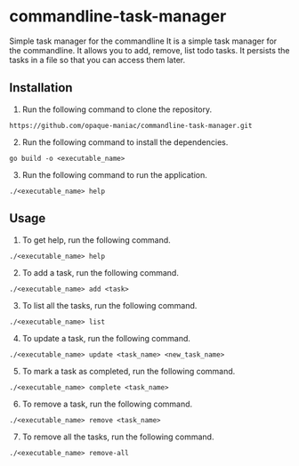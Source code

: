 # commandline-task-manager
Simple task manager for the commandline
It is a simple task manager for the commandline. It allows you to add, remove, list todo tasks.
It persists the tasks in a file so that you can access them later.

## Installation
1. Run the following command to clone the repository.
``` shell
https://github.com/opaque-maniac/commandline-task-manager.git
```

2. Run the following command to install the dependencies.
``` shell
go build -o <executable_name>
```

3. Run the following command to run the application.
``` shell
./<executable_name> help
```

## Usage
1. To get help, run the following command.
``` shell
./<executable_name> help
```

2. To add a task, run the following command.
``` shell
./<executable_name> add <task>
```

3. To list all the tasks, run the following command.
``` shell
./<executable_name> list
```
4. To update a task, run the following command.
``` shell
./<executable_name> update <task_name> <new_task_name>
```

5. To mark a task as completed, run the following command.
``` shell
./<executable_name> complete <task_name>
```

6. To remove a task, run the following command.
``` shell
./<executable_name> remove <task_name>
```

7. To remove all the tasks, run the following command.
``` shell
./<executable_name> remove-all
```
